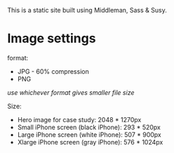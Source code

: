 This is a static site built using Middleman, Sass & Susy. 

# Image settings

format: 

* JPG - 60% compression
* PNG

*use whichever format gives smaller file size*

Size:

* Hero image for case study: 2048 * 1270px
* Small iPhone screen (black iPhone): 293 * 520px
* Large iPhone screen (white iPhone): 507 * 900px
* Xlarge iPhone screen (gray iPhone): 576 * 1024px
